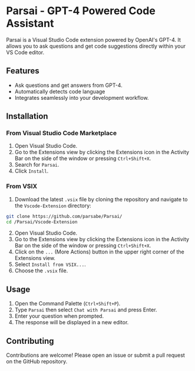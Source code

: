 # Parsai - GPT-4 Powered Code Assistant

Parsai is a Visual Studio Code extension powered by OpenAI's GPT-4. It allows you to ask questions and get code suggestions directly within your VS Code editor.

## Features

- Ask questions and get answers from GPT-4.
- Automatically detects code language
- Integrates seamlessly into your development workflow.

## Installation

### From Visual Studio Code Marketplace

1. Open Visual Studio Code.
2. Go to the Extensions view by clicking the Extensions icon in the Activity Bar on the side of the window or pressing `Ctrl+Shift+X`.
3. Search for `Parsai`.
4. Click `Install`.

### From VSIX

1. Download the latest `.vsix` file by cloning the repository and navigate to the `Vscode-Extension` directory:
```bash
git clone https://github.com/parsabe/Parsai/
cd /Parsai/Vscode-Extension

```
2. Open Visual Studio Code.
3. Go to the Extensions view by clicking the Extensions icon in the Activity Bar on the side of the window or pressing `Ctrl+Shift+X`.
4. Click on the `...` (More Actions) button in the upper right corner of the Extensions view.
5. Select `Install from VSIX...`.
6. Choose the `.vsix` file.

## Usage

1. Open the Command Palette (`Ctrl+Shift+P`).
2. Type `Parsai` then select `Chat with Parsai` and press Enter.
3. Enter your question when prompted.
4. The response will be displayed in a new editor.

## Contributing

Contributions are welcome! Please open an issue or submit a pull request on the GitHub repository.
